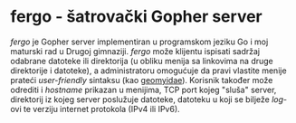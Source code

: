 # fergo - šatrovački Gopher server 

*fergo* je Gopher server implementiran u programskom jeziku Go i moj maturski rad u Drugoj gimnaziji. *fergo* može klijentu ispisati sadržaj odabrane datoteke ili direktorija (u obliku menija sa linkovima na druge direktorije i datoteke), a administratoru omogućuje da pravi vlastite menije prateći *user-friendly* sintaksu (kao [geomyidae](http://r-36.net/scm/geomyidae/file/README.html)). Korisnik također može odrediti i *hostname* prikazan u menijima, TCP port kojeg "sluša" server, direktorij iz kojeg server poslužuje datoteke, datoteku u koji se bilježe *log*-ovi te verziju internet protokola (IPv4 ili IPv6).